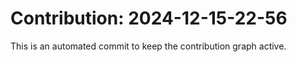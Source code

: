 # Contribution: 2024-12-15-22-56
This is an automated commit to keep the contribution graph active.
